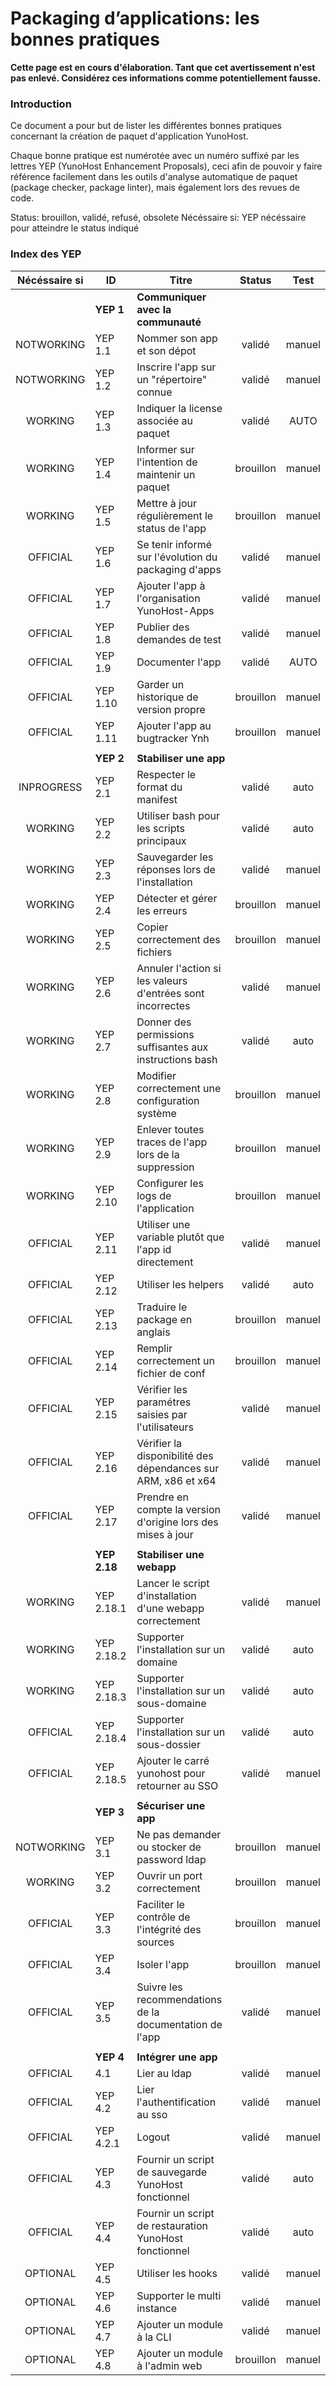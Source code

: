 # Packaging d’applications: les bonnes pratiques

<div class="alert alert-danger">
<b>
Cette page est en cours d'élaboration. Tant que cet avertissement n'est pas enlevé. Considérez ces informations comme potentiellement fausse.
</b>
</div>

### Introduction
Ce document a pour but de lister les différentes bonnes pratiques concernant la création de paquet d'application YunoHost.

Chaque bonne pratique est numérotée avec un numéro suffixé par les lettres YEP (YunoHost Enhancement Proposals), ceci afin de pouvoir y faire référence facilement dans les outils d'analyse automatique de paquet (package checker, package linter), mais également lors des revues de code.

Status: brouillon, validé, refusé, obsolete
Nécéssaire si: YEP nécéssaire pour atteindre le status indiqué

### Index des YEP
| Nécéssaire si | ID |  Titre | Status | Test |
|:-------------:|-------|-------|:-----:|:-------:|
| | **YEP 1** | **Communiquer avec la communauté** | | |
| NOTWORKING | YEP 1.1 | Nommer son app et son dépot  | validé | manuel |
| NOTWORKING | YEP 1.2 | Inscrire l'app sur un "répertoire" connue  | validé | manuel |
| WORKING | YEP 1.3 | Indiquer la license associée au paquet  | validé | AUTO |
| WORKING | YEP 1.4 | Informer sur l'intention de maintenir un paquet   | brouillon | manuel |
| WORKING | YEP 1.5 | Mettre à jour régulièrement le status de l'app  | brouillon | manuel |
| OFFICIAL | YEP 1.6 | Se tenir informé sur l'évolution du packaging d'apps  | validé | manuel |
| OFFICIAL | YEP 1.7 | Ajouter l'app à l'organisation YunoHost-Apps  | validé | manuel |
| OFFICIAL | YEP 1.8 | Publier des demandes de test  | validé | manuel |
| OFFICIAL | YEP 1.9 | Documenter l'app  | validé | AUTO |
| OFFICIAL | YEP 1.10 | Garder un historique de version propre   | brouillon | manuel |
| OFFICIAL | YEP 1.11 | Ajouter l'app au bugtracker Ynh   | brouillon | manuel |
| | | | | |
| | **YEP 2** | **Stabiliser une app** | | |
| INPROGRESS | YEP 2.1 | Respecter le format du manifest  | validé | auto |
| WORKING | YEP 2.2 | Utiliser bash pour les scripts principaux  | validé | auto |
| WORKING | YEP 2.3 | Sauvegarder les réponses lors de l'installation  | validé | manuel |
| WORKING | YEP 2.4 | Détecter et gérer les erreurs   | brouillon | manuel |
| WORKING | YEP 2.5 | Copier correctement des fichiers   | brouillon | manuel |
| WORKING | YEP 2.6 | Annuler l'action si les valeurs d'entrées sont incorrectes   | validé | manuel |
| WORKING | YEP 2.7 | Donner des permissions suffisantes aux instructions bash   | validé | auto |
| WORKING | YEP 2.8 | Modifier correctement une configuration système   | brouillon | manuel |
| WORKING | YEP 2.9 | Enlever toutes traces de l'app lors de la suppression   | brouillon | manuel |
| WORKING | YEP 2.10 | Configurer les logs de l'application   | brouillon | manuel |
| OFFICIAL | YEP 2.11 | Utiliser une variable plutôt que l'app id directement  | validé | manuel |
| OFFICIAL | YEP 2.12 | Utiliser les helpers  | validé | auto |
| OFFICIAL | YEP 2.13 | Traduire le package en anglais   | brouillon | manuel |
| OFFICIAL | YEP 2.14 | Remplir correctement un fichier de conf   | brouillon | manuel |
| OFFICIAL | YEP 2.15 | Vérifier les paramétres saisies par l'utilisateurs   | validé | manuel |
| OFFICIAL | YEP 2.16 | Vérifier la disponibilité des dépendances sur ARM, x86 et x64   | validé | manuel |
| OFFICIAL | YEP 2.17 | Prendre en compte la version d'origine lors des mises à jour   | validé | manuel |
| | | | | |
| | **YEP 2.18** | **Stabiliser une webapp** | | |
| WORKING | YEP 2.18.1 | Lancer le script d'installation d'une webapp correctement   | validé | manuel |
| WORKING | YEP 2.18.2 | Supporter l'installation sur un domaine   | validé | auto |
| WORKING | YEP 2.18.3 | Supporter l'installation sur un sous-domaine   | validé | auto |
| OFFICIAL | YEP 2.18.4 | Supporter l'installation sur un sous-dossier   | validé | auto |
| OFFICIAL | YEP 2.18.5 | Ajouter le carré yunohost pour retourner au SSO   | validé | manuel |
| | | | | |
| | **YEP 3** | **Sécuriser une app** | | |
| NOTWORKING | YEP 3.1 | Ne pas demander ou stocker de password ldap   | brouillon | manuel |
| WORKING | YEP 3.2 | Ouvrir un port correctement   | brouillon | manuel |
| OFFICIAL | YEP 3.3 | Faciliter le contrôle de l'intégrité des sources   | brouillon | manuel |
| OFFICIAL | YEP 3.4 | Isoler l'app   | brouillon | manuel |
| OFFICIAL | YEP 3.5 | Suivre les recommendations de la documentation de l'app   | validé | manuel |
| | | | | |
| | **YEP 4** | **Intégrer une app** | | |
| OFFICIAL | 4.1 | Lier au ldap   | validé | manuel |
| OFFICIAL | YEP 4.2 | Lier l'authentification au sso   | validé | manuel |
| OFFICIAL | YEP 4.2.1 | Logout   | validé | manuel |
| OFFICIAL | YEP 4.3 | Fournir un script de sauvegarde YunoHost fonctionnel   | validé | auto |
| OFFICIAL | YEP 4.4 | Fournir un script de restauration YunoHost fonctionnel   | validé | auto |
| OPTIONAL | YEP 4.5 | Utiliser les hooks   | validé | manuel |
| OPTIONAL | YEP 4.6 | Supporter le multi instance   | validé | manuel |
| OPTIONAL | YEP 4.7 | Ajouter un module à la CLI   | validé | manuel |
| OPTIONAL | YEP 4.8 | Ajouter un module à l'admin web   | brouillon | manuel |
